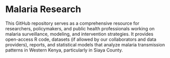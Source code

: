# Malaria Research

This GitHub repository serves as a comprehensive resource for researchers, policymakers, and public health professionals working on malaria surveillance, modeling, and intervention strategies. It provides open-access R code, datasets (if allowed by our collaborators and data providers), reports, and statistical models that analyze malaria transmission patterns in Western Kenya, particularly in Siaya County.

